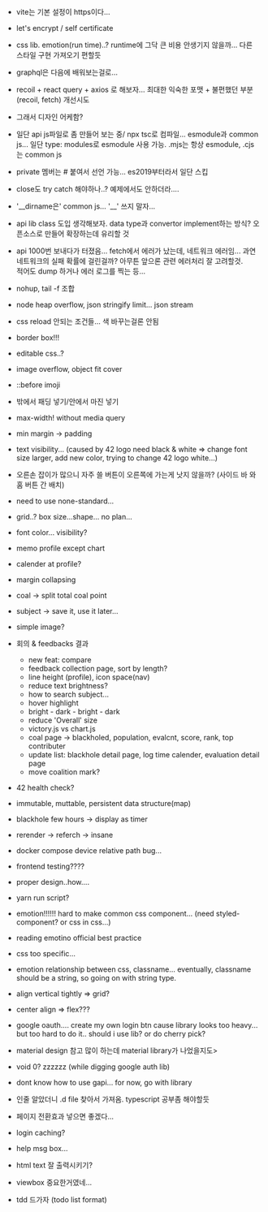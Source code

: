 - vite는 기본 설정이 https이다...
- let's encrypt / self certificate
- css lib. emotion(run time)..? runtime에 그닥 큰 비용 안생기지 않을까... 다른 스타일 구현 가져오기 편할듯
- graphql은 다음에 배워보는걸로...
- recoil + react query + axios 로 해보자... 최대한 익숙한 포맷 + 불편했던 부분(recoil, fetch) 개선시도
- 그래서 디자인 어케함?

- 일단 api js파일로 좀 만들어 보는 중/ npx tsc로 컴파일... esmodule과 common js... 일단 type: modules로 esmodule 사용 가능. .mjs는 항상 esmodule, .cjs는 common js
- private 멤버는 # 붙여서 선언 가능... es2019부터라서 일단 스킵
- close도 try catch 해야하나..? 예제에서도 안하더라....
- '\_\_dirname은' common js... '\_\_' 쓰지 말자...
- api lib class 도입 생각해보자. data type과 convertor implement하는 방식? 오픈소스로 만들어 확장하는데 유리할 것
- api 1000번 보내다가 터졌음... fetch에서 에러가 났는데, 네트워크 에러임... 과연 네트워크의 실패 확률에 걸린걸까? 아무튼 앞으론 관련 에러처리 잘 고려할것.<br/>적어도 dump 하거나 에러 로그를 찍는 등...
- nohup, tail -f 조합
- node heap overflow, json stringify limit... json stream
- css reload 안되는 조건들... 색 바꾸는걸론 안됨
- border box!!!
- editable css..?
- image overflow, object fit cover
- ::before imoji
- 밖에서 패딩 넣기/안에서 마진 넣기
- max-width! without media query
- min margin -> padding
- text visibility... (caused by 42 logo need black & white => change font size larger, add new color, trying to change 42 logo white...)
- 오른손 잡이가 많으니 자주 쓸 버튼이 오른쪽에 가는게 낫지 않을까? (사이드 바 와 홈 버튼 간 배치)
- need to use none-standard...
- grid..? box size...shape... no plan...
- font color... visibility?
- memo profile except chart
- calender at profile?
- margin collapsing
- coal -> split total coal point
- subject -> save it, use it later...
- simple image?
- 회의 & feedbacks 결과
  - new feat: compare
  - feedback collection page, sort by length?
  - line height (profile), icon space(nav)
  - reduce text brightness?
  - how to search subject...
  - hover highlight
  - bright - dark - bright - dark
  - reduce 'Overall' size
  - victory.js vs chart.js
  - coal page -> blackholed, population, evalcnt, score, rank, top contributer
  - update list: blackhole detail page, log time calender, evaluation detail page
  - move coalition mark?
- 42 health check?
- immutable, muttable, persistent data structure(map)
- blackhole few hours -> display as timer
- rerender -> referch -> insane
- docker compose device relative path bug...
- frontend testing????
- proper design..how....
- yarn run script?
- emotion!!!!!! hard to make common css component... (need styled-component? or css in css...)
- reading emotino official best practice
- css too specific...
- emotion relationship between css, classname... eventually, classname should be a string, so going on with string type.
- align vertical tightly => grid?
- center align => flex???
- google oauth.... create my own login btn cause library looks too heavy... but too hard to do it.. should i use lib? or do cherry pick?
- material design 참고 많이 하는데 material library가 나었을지도>
- void 0? zzzzzz (while digging google auth lib)
- dont know how to use gapi... for now, go with library
- 인줄 알았더니 .d file 찾아서 가져옴. typescript 공부좀 해야할듯
- 페이지 전환효과 넣으면 좋겠다...
- login caching?
- help msg box...
- html text 잘 출력시키기?
- viewbox 중요한거였네...
- tdd 드가자 (todo list format)
